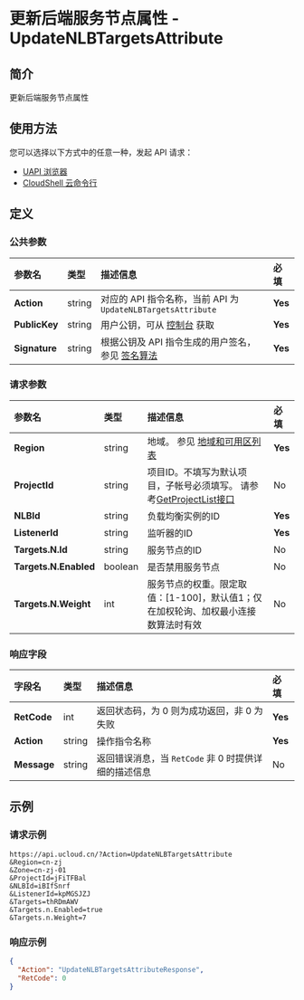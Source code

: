 # 更新后端服务节点属性 - UpdateNLBTargetsAttribute

## 简介

更新后端服务节点属性






## 使用方法

您可以选择以下方式中的任意一种，发起 API 请求：
- [UAPI 浏览器](https://console.ucloud.cn/uapi/detail?id=UpdateNLBTargetsAttribute)
- [CloudShell 云命令行](https://shell.ucloud.cn/)


## 定义

### 公共参数

| 参数名 | 类型 | 描述信息 | 必填 |
|:---|:---|:---|:---|
| **Action**     | string  | 对应的 API 指令名称，当前 API 为 `UpdateNLBTargetsAttribute`                        | **Yes** |
| **PublicKey**  | string  | 用户公钥，可从 [控制台](https://console.ucloud.cn/uapi/apikey) 获取                                             | **Yes** |
| **Signature**  | string  | 根据公钥及 API 指令生成的用户签名，参见 [签名算法](api/summary/signature.md)  | **Yes** |

### 请求参数

| 参数名 | 类型 | 描述信息 | 必填 |
|:---|:---|:---|:---|
| **Region** | string | 地域。 参见 [地域和可用区列表](https://docs.ucloud.cn/api/summary/regionlist) |**Yes**|
| **ProjectId** | string | 项目ID。不填写为默认项目，子帐号必须填写。 请参考[GetProjectList接口](https://docs.ucloud.cn/api/summary/get_project_list) |No|
| **NLBId** | string | 负载均衡实例的ID	 |**Yes**|
| **ListenerId** | string | 监听器的ID |**Yes**|
| **Targets.N.Id** | string | 服务节点的ID |No|
| **Targets.N.Enabled** | boolean | 是否禁用服务节点 |No|
| **Targets.N.Weight** | int | 服务节点的权重。限定取值：[1-100]，默认值1；仅在加权轮询、加权最小连接数算法时有效 |No|

### 响应字段

| 字段名 | 类型 | 描述信息 | 必填 |
|:---|:---|:---|:---|
| **RetCode** | int | 返回状态码，为 0 则为成功返回，非 0 为失败 |**Yes**|
| **Action** | string | 操作指令名称 |**Yes**|
| **Message** | string | 返回错误消息，当 `RetCode` 非 0 时提供详细的描述信息 |No|




## 示例

### 请求示例
    
```
https://api.ucloud.cn/?Action=UpdateNLBTargetsAttribute
&Region=cn-zj
&Zone=cn-zj-01
&ProjectId=jFiTFBal
&NLBId=iBIfSnrf
&ListenerId=kpMGSJZJ
&Targets=thRDmAWV
&Targets.n.Enabled=true
&Targets.n.Weight=7
```

### 响应示例
    
```json
{
  "Action": "UpdateNLBTargetsAttributeResponse",
  "RetCode": 0
}
```





